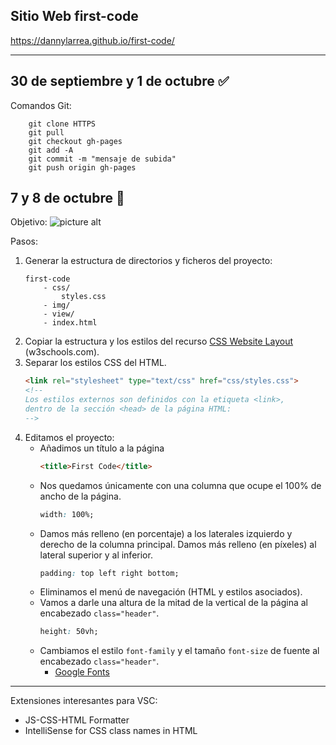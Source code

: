 ## Sitio Web first-code
https://dannylarrea.github.io/first-code/
- - - -
## 30 de septiembre y 1 de octubre :white_check_mark:
Comandos Git:
```git
    git clone HTTPS
    git pull
    git checkout gh-pages 
    git add -A
    git commit -m "mensaje de subida"
    git push origin gh-pages
```

## 7 y 8 de octubre :mega:
Objetivo:
![picture alt](https://raw.githubusercontent.com/dannylarrea/reread-php/master/BackupRandom/form.png "formulario: autor y país")

Pasos:
1. Generar la estructura de directorios y ficheros del proyecto:
    ```JS
    first-code
        - css/
            styles.css
        - img/
        - view/
        - index.html
    ```
2. Copiar la estructura y los estilos del recurso [CSS Website Layout](https://www.w3schools.com/css/tryit.asp?filename=trycss_website_layout_grid "código fuente") (w3schools.com).
3. Separar los estilos CSS del HTML.
    ```HTML
    <link rel="stylesheet" type="text/css" href="css/styles.css">
    <!--
    Los estilos externos son definidos con la etiqueta <link>,
    dentro de la sección <head> de la página HTML:
    -->
    ```
4. Editamos el proyecto:
    - Añadimos un título a la página
        ```HTML
        <title>First Code</title>
        ```
    - Nos quedamos únicamente con una columna que ocupe el 100% de ancho de la página.
        ```CSS
        width: 100%;
        ```
    - Damos más relleno (en porcentaje) a los laterales izquierdo y derecho de la columna principal. Damos más relleno (en píxeles) al lateral superior y al inferior.
        ```CSS
        padding: top left right bottom;
        ```
    - Eliminamos el menú de navegación (HTML y estilos asociados).
    - Vamos a darle una altura de la mitad de la vertical de la página al encabezado ```class="header"```.
        ```CSS
        height: 50vh;
        ```
    - Cambiamos el estilo ```font-family``` y el tamaño ```font-size``` de fuente al encabezado ```class="header"```.
        - [Google Fonts](https://fonts.google.com/ "fuentes")
    

- - - -
Extensiones interesantes para VSC:
- JS-CSS-HTML Formatter
- IntelliSense for CSS class names in HTML
